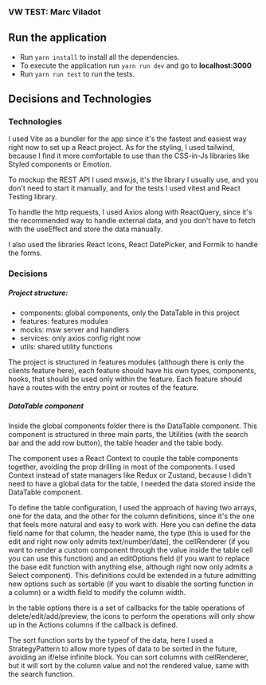 ###  VW TEST: Marc Viladot

<h2>Run the application</h2>

- Run `yarn install` to install all the dependencies.
- To execute the application run `yarn run dev` and go to **localhost:3000**
- Run `yarn run test` to run the tests.


<h2>Decisions and Technologies</h2>

<h3>Technologies</h3>

I used Vite as a bundler for the app since it's the fastest and easiest way right now to set up a React project. 
As for the styling, I used tailwind, because I find it more comfortable to use than the CSS-in-Js libraries like Styled components or Emotion.

To mockup the REST API I used msw.js, it's the library I usually use, and you don't need to start it manually,
and for the tests I used vitest and React Testing library.

To handle the http requests, I used Axios along with ReactQuery, since it's the recommended way to handle external data, and you don't have to fetch with the useEffect and store the data manually.

I also used the libraries React Icons, React DatePicker, and Formik to handle the forms.

<h3>Decisions</h3>

<h5>Project structure:</h5>

- components: global components, only the DataTable in this project
- features: features modules
- mocks: msw server and handlers
- services: only axios config right now
- utils: shared utility functions

The project is structured in features modules (although there is only the clients feature here), each feature should have his own types, components, hooks, 
that should be used only within the feature. Each feature should have a routes with the entry point or routes of the feature.


<h5>DataTable component</h5>

Inside the global components folder there is the DataTable component. This component is structured in three main parts, the Utilities (with the search bar and the add row button),
the table header and the table body.

The component uses a React Context to couple the table components together, avoiding the prop drilling in most of the components. 
I used Context instead of state managers like Redux or Zustand, because I didn't need to have a global data for the table,
I needed the data stored inside the DataTable component.

To define the table configuration, I used the approach of having two arrays, one for the data, and the other for the column definitions, since it's the one that feels more natural and easy to work with. 
Here you can define the data field name for that column, the header name, the type (this is used for the edit and right now only admits text/number/date), 
the cellRenderer (if you want to render a custom component through the value inside the table cell you can use this function) 
and an editOptions field (if you want to replace the base edit function with anything else, although right now only admits a Select component). This definitions could be extended in a 
future admitting new options such as sortable (if you want to disable the sorting function in a column) or a width field to modify the column width.

In the table options there is a set of callbacks for the table operations of delete/edit/add/preview, the icons to perform the operations will only show up in the Actions columns if the callback is defined.

The sort function sorts by the typeof of the data, here I used a StrategyPattern to allow more types of data to be sorted in the future, avoiding an if/else infinite block. 
You can sort columns with cellRenderer, but it will sort by the column value and not the rendered value, same with the search function.







